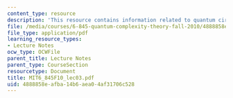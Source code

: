 ```yaml
---
content_type: resource
description: 'This resource contains information related to quantum circuits. '
file: /media/courses/6-845-quantum-complexity-theory-fall-2010/4888858eafba14b6aea04af31706c528_MIT6_845F10_lec03.pdf
file_type: application/pdf
learning_resource_types:
- Lecture Notes
ocw_type: OCWFile
parent_title: Lecture Notes
parent_type: CourseSection
resourcetype: Document
title: MIT6_845F10_lec03.pdf
uid: 4888858e-afba-14b6-aea0-4af31706c528
---
```

